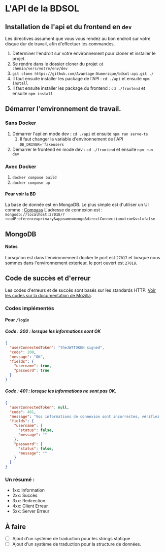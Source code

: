 # L'API de la BDSOL

## Installation de l'api et du frontend en `dev`

Les directives assument que vous vous rendez au bon endroit sur votre disque dur de travail, afin d'effectuer les commandes.

1. Déterminer l'endroit sur votre environnement pour cloner et installer le projet.
2. Se rendre dans le dossier cloner du projet `cd chemin/vers/votre/env/dev`
3. `git clone https://github.com/Avantage-Numerique/bdsol-api.git ./`
4. Il faut ensuite installer les package de l'API : `cd ./api` et ensuite `npm install`
5. Il faut ensuite installer les package du frontend : `cd ./frontend` et ensuite `npm install`

## Démarrer l'environnement de travail.

### Sans Docker

1. Démarrer l'api en mode dev : `cd ./api` et ensuite `npm run serve-ts`
   1. Il faut changer la variable d'environnement de l'API `DB_DRIVER='fakeusers`
2. Démarrer le frontend en mode dev : `cd ./frontend` et ensuite `npm run dev`

### Avec Docker
1. `docker compose build`
2. `docker compose up`

#### Pour voir la BD
La base de donnée est en MongoDB. Le plus simple est d'utiliser un UI comme : [Compass](https://www.mongodb.com/products/compass)
L'adresse de connexion est : `mongodb://localhost:27018/?readPreference=primary&appname=mongo&directConnection=true&ssl=false`

## MongoDB
#### Notes
Lorsqu'on est dans l'environnement docker le port est `27017` et lorsque nous sommes dans l'environnement exterieur, le port ouvert est `27018`.

## Code de succès et d'erreur

Les codes d'erreurs et de succès sont basés sur les standards HTTP.
[Voir les codes sur la documentation de Mozilla](https://developer.mozilla.org/fr/docs/Web/HTTP/Status).

### Codes implémentés

#### Pour `/login`

##### Code : **200** : lorsque les informations sont OK

```json
{
  "userConnectedToken": "theJWTTOKEN signed",
  "code": 200,
  "message": "OK",
  "fields": {
    "username": true,
    "password": true
  }
}
```

##### Code : **401** : lorsque les informations ne sont pas OK.

```json
{
  "userConnectedToken": null,
  "code": 401,
  "message": "Vos informations de connexion sont incorrectes, vérifiez votre utilisateur et mot de passe.",
  "fields": {
    "username": {
      "status": false,
      "message": ""
    },
    "password": {
      "status": false,
      "message": ""
    }
  }
}
```

### Un résumé :

- 1xx: Information
- 2xx: Succès
- 3xx: Redirection
- 4xx: Client Erreur
- 5xx: Server Erreur


## À faire
- [ ] Ajout d'un système de traduction pour les strings statique
- [ ] Ajout d'un système de traduction pour la structure de données.